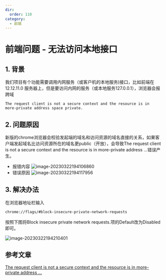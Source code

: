 ```yaml
---
dir:
  order: 110
category:
  - 前端
---
```


# 前端问题 - 无法访问本地接口

## 1. 背景

我们项目有个功能需要调用内网服务（或客户机的本地服务)接口，比如前端在 12.12.11.0 服务器上，但是要访问内网的服务（或本地服务127.0.0.1），浏览器会报跨域

```
The request client is not a secure context and the resource is in more-private address space private.
```

## 2. 问题原因

新版的chrome浏览器会校验发起端的域名和访问资源的域名直接的关系，如果客户端发起域名比访问资源所在的域名更public（开放），会导致The request client is not a secure context and the resource is in more-private address …错误产生。

- 报错内容
  ![image-20230322194106860](https://cdn.jsdelivr.net/gh/MrJackC/PicGoImages/other/202404230921220.png)
- 错误原因
  ![image-20230322194117956](https://cdn.jsdelivr.net/gh/MrJackC/PicGoImages/other/202404230921270.png)

## 3. 解决办法

在浏览器地址栏输入

```bash
chrome://flags/#block-insecure-private-network-requests
```

按照下图将Block insecure private network requests.项的Default改为Disabled即可。

![image-20230322194210401](https://cdn.jsdelivr.net/gh/MrJackC/PicGoImages/other/202404230921295.png)

## 参考文章

[The request client is not a secure context and the resource is in more-private address …](https://www.bmabk.com/index.php/post/100111.html)